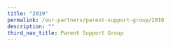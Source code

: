 ```yaml
---
title: "2019"
permalink: /our-partners/parent-support-group/2019
description: ""
third_nav_title: Parent Support Group
---
```

